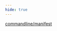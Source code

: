 ```yaml
---
hide: true
---
```

[commandline/manifest](https://docs.docker.com/engine/reference/commandline/manifest/)

